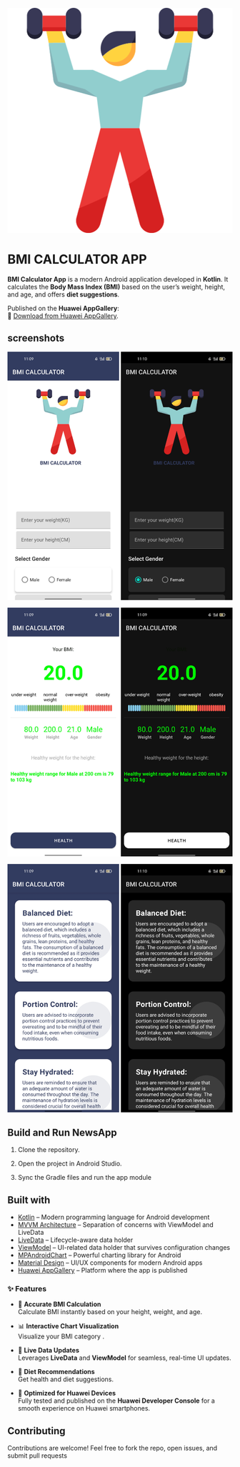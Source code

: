 
![BMI CALCULATOR](Docs/screenshots/weights.png "BMI CALCULATOR")


# BMI CALCULATOR APP

**BMI Calculator App** is a modern Android application developed in **Kotlin**. It calculates the **Body Mass Index (BMI)** based on the user’s weight, height, and age, and offers **diet suggestions**.

Published on the **Huawei AppGallery**:  
🔗 [Download from Huawei AppGallery](https://appgallery.huawei.com/app/C112270379).


 ## screenshots

<img src="Docs/screenshots/home.jpg" width="250px"> <img src="Docs/screenshots/homedark.jpg" width="250px">

<img src="Docs/screenshots/results.jpg" width="250px"> <img src="Docs/screenshots/resultsdark.jpg" width="250px">

<img src="Docs/screenshots/suggestions.jpg" width="250px"> <img src="Docs/screenshots/suggestionsdark.jpg" width="250px">


## Build and Run NewsApp

1. Clone the repository.

2. Open the project in Android Studio.

3. Sync the Gradle files and run the app module

## Built with 
- [Kotlin](https://kotlinlang.org/) – Modern programming language for Android development
- [MVVM Architecture](https://developer.android.com/jetpack/guide) – Separation of concerns with ViewModel and LiveData
- [LiveData](https://developer.android.com/topic/libraries/architecture/livedata) – Lifecycle-aware data holder
- [ViewModel](https://developer.android.com/topic/libraries/architecture/viewmodel) – UI-related data holder that survives configuration changes
- [MPAndroidChart](https://github.com/PhilJay/MPAndroidChart) – Powerful charting library for Android
- [Material Design](https://m3.material.io/) – UI/UX components for modern Android apps
- [Huawei AppGallery](https://developer.huawei.com/consumer/en/appgallery) – Platform where the app is published


### ✨ Features

- 🧮 **Accurate BMI Calculation**  
  Calculate BMI instantly based on your height, weight, and age.

- 📊 **Interactive Chart Visualization**  
  Visualize your BMI category .

- 🔄 **Live Data Updates**  
  Leverages **LiveData** and **ViewModel** for seamless, real-time UI updates.

- 🍎 **Diet Recommendations**  
  Get health and diet suggestions.

- 📱 **Optimized for Huawei Devices**  
  Fully tested and published on the **Huawei Developer Console** for a smooth experience on Huawei smartphones.


##  Contributing
Contributions are welcome! Feel free to fork the repo, open issues, and submit pull requests
